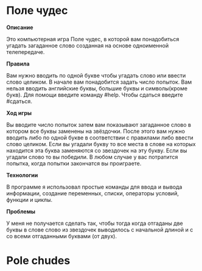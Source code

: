 # Поле чудес

**Описание**

Это компьютерная игра Поле чудес, в которой вам понадобиться угадать загаданное слово созданная на основе одноименной телепередаче.

**Правила**

Вам нужно вводить по одной букве чтобы угадать слово или ввести слово целиком.
В начале вам понадобится задать число попыток.
Вам нельзя вводить английские буквы, большие буквы и символы(кроме букв).
Для помощи введите команду #help. Чтобы сдаться введите #сдаться.

**Ход игры**

Вы вводите число попыток затем вам показывают загаданное слово в котором все буквы заменены на звёздочки. После этого вам нужно вводить либо по одной букве в соответствии с правилами либо ввести слово целиком. Если вы угадали букву то все места в слове на которых находится эта буква заменяются со звездочек на эту букву.
Если вы угадали слово то вы победили. В любом случае у вас потратится попытка,
когда попытки закончатся вы проиграете.

**Технологии**

В программе я использовал простые команды для ввода и вывода информации, создание переменных, списки, операторы условий, функции и циклы.

**Проблемы**

У меня не получается сделать так, чтобы тогда когда отгаданы две буквы в слове слово из звездочек  выводилось с начальной длиной и с со всеми отгаданными буквами (от двух).

# Pole chudes
